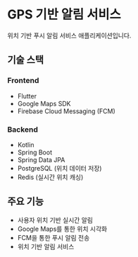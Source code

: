 # GPS 기반 알림 서비스

위치 기반 푸시 알림 서비스 애플리케이션입니다.

## 기술 스택

### Frontend
- Flutter
- Google Maps SDK
- Firebase Cloud Messaging (FCM)

### Backend
- Kotlin
- Spring Boot
- Spring Data JPA
- PostgreSQL (위치 데이터 저장)
- Redis (실시간 위치 캐싱)

## 주요 기능
- 사용자 위치 기반 실시간 알림
- Google Maps를 통한 위치 시각화
- FCM을 통한 푸시 알림 전송
- 위치 기반 알림 서비스
